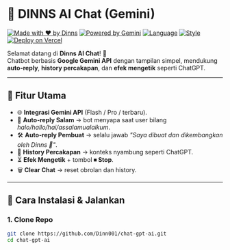 # 🤖 DINNS AI Chat (Gemini)

[![Made with ❤️ by Dinns](https://img.shields.io/badge/Made%20with%20❤️%20by-Dinns-red)](#)
[![Powered by Gemini](https://img.shields.io/badge/Powered%20by-Google%20Gemini-blue)](#)
[![Language](https://img.shields.io/badge/Language-JavaScript-yellow)](#)
[![Style](https://img.shields.io/badge/UI-CSS%20%7C%20HTML-green)](#)
[![Deploy on Vercel](https://img.shields.io/badge/Deploy-Vercel-black)](https://vercel.com)

Selamat datang di **Dinns AI Chat**! 🚀  
Chatbot berbasis **Google Gemini API** dengan tampilan simpel, mendukung **auto-reply**, **history percakapan**, dan **efek mengetik** seperti ChatGPT.  

---

## 🎨 Fitur Utama
- 🌐 **Integrasi Gemini API** (Flash / Pro / terbaru).  
- 👋 **Auto-reply Salam** → bot menyapa saat user bilang *halo/hallo/hai/assalamualaikum*.  
- 🛠️ **Auto-reply Pembuat** → selalu jawab *"Saya dibuat dan dikembangkan oleh Dinns 🚀"*.  
- 💬 **History Percakapan** → konteks nyambung seperti ChatGPT.  
- ⏳ **Efek Mengetik** + tombol **⏹ Stop**.  
- 🗑️ **Clear Chat** → reset obrolan dan history.  

---

## 🚀 Cara Instalasi & Jalankan

### 1. Clone Repo
```bash
git clone https://github.com/Dinn001/chat-gpt-ai.git
cd chat-gpt-ai
